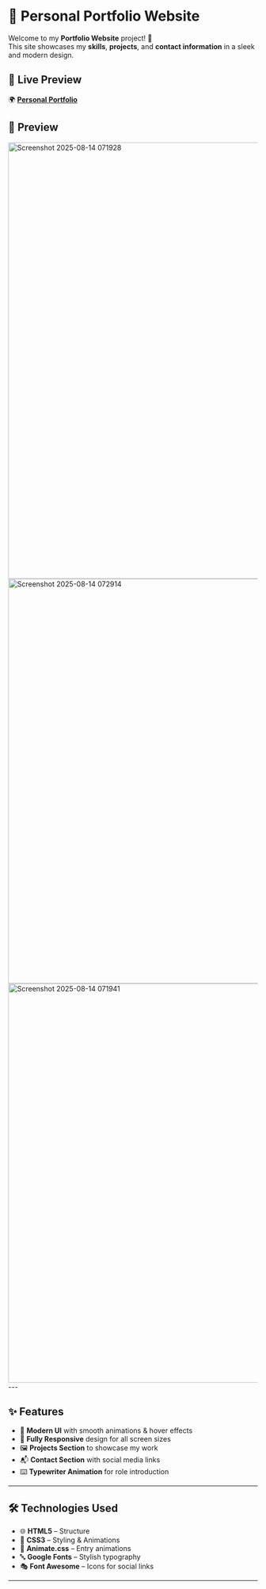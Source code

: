 # 🌟 Personal Portfolio Website  

Welcome to my **Portfolio Website** project! 🚀  
This site showcases my **skills**, **projects**, and **contact information** in a sleek and modern design.  

## 🔗 Live Preview  
🌍 **[Personal Portfolio](https://simpleeasy-portfolio.netlify.app/)**  

## 📸 Preview  

<img width="1810" height="881" alt="Screenshot 2025-08-14 071928" src="https://github.com/user-attachments/assets/ccf27346-eeeb-4c3a-8b41-478b9663b971" />

<img width="1807" height="817" alt="Screenshot 2025-08-14 072914" src="https://github.com/user-attachments/assets/3cccd6d9-adcd-4461-a6be-bb32db1f7b29" />

<img width="1796" height="806" alt="Screenshot 2025-08-14 071941" src="https://github.com/user-attachments/assets/6451476b-453e-4d8c-b579-e6b6abdb6e04" />
---

## ✨ Features  

- 🎨 **Modern UI** with smooth animations & hover effects  
- 📱 **Fully Responsive** design for all screen sizes  
- 🖼️ **Projects Section** to showcase my work  
- 📬 **Contact Section** with social media links  
- ⌨️ **Typewriter Animation** for role introduction  

---

## 🛠️ Technologies Used  

- 🌐 **HTML5** – Structure  
- 🎨 **CSS3** – Styling & Animations  
- 💫 **Animate.css** – Entry animations  
- 🔤 **Google Fonts** – Stylish typography  
- 🎭 **Font Awesome** – Icons for social links  

---

